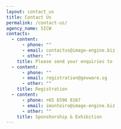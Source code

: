 ```yaml
---
layout: contact_us
title: Contact Us
permalink: /contact-us/
agency_name: SICW
contacts:
  - content:
      - phone: ""
      - email: contactus@image-engine.biz
      - other: ""
    title: Please send your enquiries to
  - content:
      - phone: ""
      - email: registration@govware.sg
      - other: ""
    title: Registration
  - content:
      - phone: +65 6596 8167
      - email: imonteiro@image-engine.biz
      - other: ""
    title: Sponshorship & Exhibition
---
```

